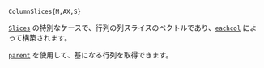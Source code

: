 ```
ColumnSlices{M,AX,S}
```

[`Slices`](@ref) の特別なケースで、行列の列スライスのベクトルであり、[`eachcol`](@ref) によって構築されます。

[`parent`](@ref) を使用して、基になる行列を取得できます。
